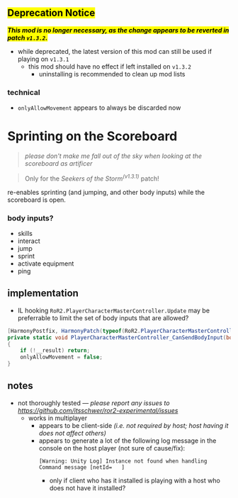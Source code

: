 ## <mark>**Deprecation Notice**</mark>
<mark>***This mod is no longer necessary, as the change appears to be reverted in patch `v1.3.2`.***</mark>

- while deprecated, the latest version of this mod can still be used if playing on `v1.3.1`
    - this mod should have no effect if left installed on `v1.3.2`
        - uninstalling is recommended to clean up mod lists

### technical
- `onlyAllowMovement` appears to always be discarded now

# Sprinting on the Scoreboard
> *please don't make me fall out of the sky when looking at the scoreboard as artificer*

> Only for the *Seekers of the Storm*<sup>*(v1.3.1)*</sup> patch!

re-enables sprinting (and jumping, and other body inputs) while the scoreboard is open.

### body inputs?
- skills
- interact
- jump
- sprint
- activate equipment
- ping

## implementation
- IL hooking `RoR2.PlayerCharacterMasterController.Update` may be preferrable to limit the set of body inputs that are allowed?
```cs
[HarmonyPostfix, HarmonyPatch(typeof(RoR2.PlayerCharacterMasterController), nameof(RoR2.PlayerCharacterMasterController.CanSendBodyInput))]
private static void PlayerCharacterMasterController_CanSendBodyInput(bool __result, ref bool onlyAllowMovement)
{
    if (!__result) return;
    onlyAllowMovement = false;
}
```

## notes
- not thoroughly tested *— please report any issues to https://github.com/itsschwer/ror2-experimental/issues*
    - works in multiplayer
        - appears to be client-side *(i.e. not required by host; host having it does not affect others)*
        - appears to generate a lot of the following log message in the console on the host player (not sure of cause/fix):
            ```
            [Warning: Unity Log] Instance not found when handling Command message [netId=   ]
            ```
            - only if client who has it installed is playing with a host who does not have it installed?
